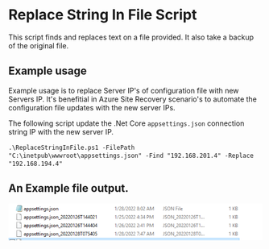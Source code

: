 # Replace String In File Script

This script finds and replaces text on a file provided. It also take a backup of the original file. 

## Example usage
Example usage is to replace Server IP's of configuration file with new Servers IP. It's benefitial in Azure Site Recovery scenario's to automate the configuration file updates with the new server IPs. 

The following script update the .Net Core `appsettings.json` connection string IP with the new server IP. 

```
.\ReplaceStringInFile.ps1 -FilePath "C:\inetpub\wwwroot\appsettings.json" -Find "192.168.201.4" -Replace "192.168.194.4"
```
## An Example file output. 

![](images/mjc99eQWQI.png)